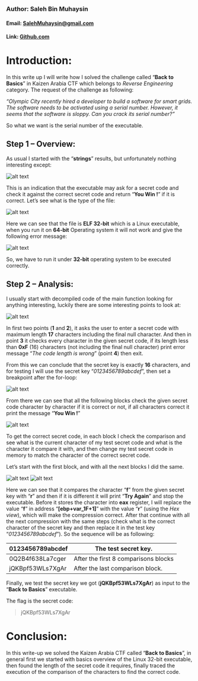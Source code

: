 ### Author: Saleh Bin Muhaysin
#### Email: [SalehMuhaysin@gmail.com](SalehMuhaysin@gmail.com)
#### Link: [Github.com](https://github.com/salehmuhaysin)

# Introduction:

In this write up I will write how I solved the challenge called “**Back to Basics**” in Kaizen Arabia CTF which belongs to _Reverse Engineering_ category. The request of the challenge as following:

*“Olympic City recently hired a developer to build a software for smart grids. The software needs
to be activated using a serial number. However, it seems that the software is sloppy. Can you crack
its serial number?”*

So what we want is the serial number of the executable.


## Step 1 – Overview:

As usual I started with the “**strings**” results, but unfortunately nothing interesting except:

![alt text](https://image.ibb.co/nE3TSH/1.png)

This is an indication that the executable may ask for a secret code and check it against the correct secret code and return “**You Win !**” if it is correct. Let’s see what is the type of the file:

![alt text](https://preview.ibb.co/ezSYux/2.png)

Here we can see that the file is **ELF 32-bit** which is a Linux executable, when you run it on **64-bit** Operating system it will not work and give the following error message:

![alt text](https://preview.ibb.co/kZWF7H/3.png)

So, we have to run it under **32-bit** operating system to be executed correctly.



## Step 2 – Analysis:

I usually start with decompiled code of the main function looking for anything interesting, luckily there are some interesting points to look at:

![alt text](https://image.ibb.co/hNOTSH/5.png)

In first two points (**1** and **2**), it asks the user to enter a secret code with maximum length **17** characters including the final null character. And then in point **3** it checks every character in the given secret code, if its length less than **0xF** (16) characters (not including the final null character) print error message “_The code length is wrong_” (point **4**) then exit.

From this we can conclude that the secret key is exactly **16** characters, and for testing I will use the secret key “_0123456789abcdef_”, then set a breakpoint after the for-loop:

![alt text](https://preview.ibb.co/jwXcMc/6.png)

From there we can see that all the following blocks check the given secret code character by character if it is correct or not, if all characters correct it print the message “**You Win !**”

![alt text](https://image.ibb.co/d4zrgc/7.png)


To get the correct secret code, in each block I check the comparison and see what is the current character of my test secret code and what is the character it compare it with, and then change my test secret code in memory to match the character of the correct secret code. 

Let’s start with the first block, and with all the next blocks I did the same.

![alt text](https://image.ibb.co/nanzZx/8.png)
![alt text](https://image.ibb.co/gBUrgc/9.png)



Here we can see that it compares the character “**f**” from the given secret key with “**r**” and then if it is different it will print “**Try Again**” and stop the executable. Before it stores the character into **eax** register, I will replace the value “**f**” in address “**\[ebp+var_1F+1\]**” with the value “**r**” (using the _Hex view_), which will make the compression correct. After that continue with all the next compression with the same steps (check what is the correct character of the secret key and then replace it in the test key “_0123456789abcdef_”).
So the sequence will be as following:

| 0123456789abcdef  | The test secret key.  |
| ------------ | ------------ |
| 0Q2B4f638La7cger  |  After the first 8 comparisons blocks  |
| jQKBpf53WLs7XgAr  | After the last comparison block.  |


Finally, we test the secret key we got (**jQKBpf53WLs7XgAr**) as input to the “**Back to Basics**” executable.

The flag is the secret code:

> jQKBpf53WLs7XgAr

# Conclusion:

In this write-up we solved the Kaizen Arabia CTF called “**Back to Basics**”, in general first we started with basics overview of the Linux 32-bit executable, then found the length of the secret code it requires, finally traced the execution of the comparison of the characters to find the correct code.
